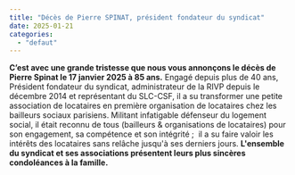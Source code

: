 ```yaml
---
title: "Décès de Pierre SPINAT, président fondateur du syndicat"
date: 2025-01-21
categories: 
  - "defaut"
---
```


**C’est avec une grande tristesse que nous vous annonçons le décès de Pierre Spinat le 17 janvier 2025 à 85 ans.** Engagé depuis plus de 40 ans, Président fondateur du syndicat, administrateur de la RIVP depuis le décembre 2014 et représentant du SLC-CSF, il a su transformer une petite association de locataires en première organisation de locataires chez les bailleurs sociaux parisiens. Militant infatigable défenseur du logement social, il était reconnu de tous (bailleurs & organisations de locataires) pour son engagement, sa compétence et son intégrité ;  il a su faire valoir les intérêts des locataires sans relâche jusqu'à ses derniers jours. **L'ensemble du syndicat et ses associations présentent leurs plus sincères condoléances à la famille.**

<!--more-->
